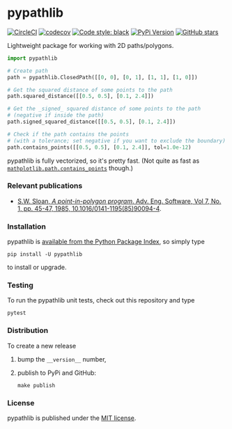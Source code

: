 # pypathlib

[![CircleCI](https://img.shields.io/circleci/project/github/nschloe/pypathlib/master.svg)](https://circleci.com/gh/nschloe/pypathlib/tree/master)
[![codecov](https://img.shields.io/codecov/c/github/nschloe/pypathlib.svg)](https://codecov.io/gh/nschloe/pypathlib)
[![Code style: black](https://img.shields.io/badge/code%20style-black-000000.svg)](https://github.com/ambv/black)
[![PyPi Version](https://img.shields.io/pypi/v/pypathlib.svg)](https://pypi.org/project/pypathlib)
[![GitHub stars](https://img.shields.io/github/stars/nschloe/pypathlib.svg?logo=github&label=Stars)](https://github.com/nschloe/pypathlib)

Lightweight package for working with 2D paths/polygons.

```python
import pypathlib

# Create path
path = pypathlib.ClosedPath([[0, 0], [0, 1], [1, 1], [1, 0]])

# Get the squared distance of some points to the path
path.squared_distance([[0.5, 0.5], [0.1, 2.4]])

# Get the _signed_ squared distance of some points to the path
# (negative if inside the path)
path.signed_squared_distance([[0.5, 0.5], [0.1, 2.4]])

# Check if the path contains the points
# (with a tolerance; set negative if you want to exclude the boundary)
path.contains_points([[0.5, 0.5], [0.1, 2.4]], tol=1.0e-12)
```

pypathlib is fully vectorized, so it's pretty fast. (Not quite as fast as
[`mathplotlib.path.contains_points`](https://matplotlib.org/api/path_api.html#matplotlib.path.Path.contains_points)
though.)


### Relevant publications

 * [S.W. Sloan, _A point-in-polygon program_. Adv. Eng. Software, Vol 7, No. 1, pp.
   45-47, 1985, 10.1016/0141-1195(85)90094-4](https://doi.org/10.1016/0141-1195(85)90094-4).


### Installation

pypathlib is [available from the Python Package
Index](https://pypi.org/project/pypathlib/), so simply type
```
pip install -U pypathlib
```
to install or upgrade.

### Testing

To run the pypathlib unit tests, check out this repository and type
```
pytest
```

### Distribution

To create a new release

1. bump the `__version__` number,

2. publish to PyPi and GitHub:
    ```
    make publish
    ```

### License

pypathlib is published under the [MIT license](https://en.wikipedia.org/wiki/MIT_License).
